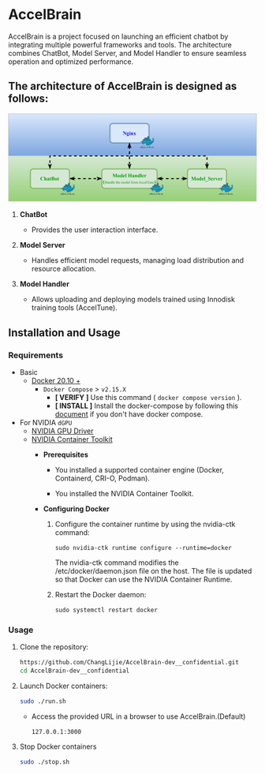 # AccelBrain

AccelBrain is a project focused on launching an efficient chatbot by integrating multiple powerful frameworks and tools. The architecture combines ChatBot, Model Server, and Model Handler to ensure seamless operation and optimized performance.

## The architecture of AccelBrain is designed as follows:

![](./docs/accelbrain.svg)

1. **ChatBot**

   -  Provides the user interaction interface.

2. **Model Server**

   -  Handles efficient model requests, managing load distribution and resource allocation.

3. **Model Handler**

   - Allows uploading and deploying models trained using Innodisk training tools (AccelTune).

## Installation and Usage

### Requirements

* Basic
  * [Docker 20.10 + ](https://docs.docker.com/engine/install/ubuntu/)
    * `Docker Compose` > `v2.15.X`
      * **[ VERIFY ]** Use this command ( `docker compose version` ).
      * **[ INSTALL ]** Install the docker-compose by following this [document](https://docs.docker.com/compose/install/linux/#install-using-the-repository) if you don't have docker compose.
* For NVIDIA `dGPU`
  * [NVIDIA GPU Driver](https://docs.nvidia.com/datacenter/tesla/tesla-installation-notes/index.html)
  * [NVIDIA Container Toolkit](https://docs.nvidia.com/datacenter/cloud-native/container-toolkit/latest/install-guide.html#step-1-install-nvidia-container-toolkit)
      * **Prerequisites**
         * You installed a supported container engine (Docker, Containerd, CRI-O, Podman).

         * You installed the NVIDIA Container Toolkit.

      * **Configuring Docker** 

         1. Configure the container runtime by using the nvidia-ctk command:
               ```
               sudo nvidia-ctk runtime configure --runtime=docker
               ```
               The nvidia-ctk command modifies the /etc/docker/daemon.json file on the host. The file is updated so that Docker can use the NVIDIA Container Runtime.
            
         2. Restart the Docker daemon:
               ```
               sudo systemctl restart docker
            ```
### Usage

1. Clone the repository:

   ```bash
   https://github.com/ChangLijie/AccelBrain-dev__confidential.git
   cd AccelBrain-dev__confidential
   ```

2. Launch Docker containers:

   ```bash
   sudo ./run.sh
   ```
   - Access the provided URL in a browser to use AccelBrain.(Default)
        ```
        127.0.0.1:3000
        ```
3. Stop Docker containers
    ```bash
   sudo ./stop.sh
   ```

